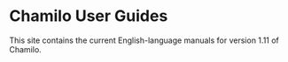 Chamilo User Guides
===================

This site contains the current English-language manuals for version 1.11 of Chamilo.
